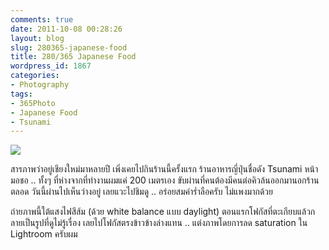 ```yaml
---
comments: true
date: 2011-10-08 00:28:26
layout: blog
slug: 280365-japanese-food
title: 280/365 Japanese Food
wordpress_id: 1867
categories:
- Photography
tags:
- 365Photo
- Japanese Food
- Tsunami
---
```


[![](http://farm7.static.flickr.com/6118/6220225847_30c3e5036f_z.jpg)](http://www.flickr.com/photos/armno/6220225847/in/photostream)

สารภาพว่าอยู่เชียงใหม่มาหลายปี เพิ่งเคยไปกินร้านนี้ครั้งแรก ร้านอาหารญี่ปุ่นชื่อดัง Tsunami หน้ามอชอ .. ทั้งๆ ที่ห่างจากที่ทำงานผมแค่ 200 เมตรเอง ขับผ่านที่คนต้องมีคนต่อคิวล้นออกมานอกร้านตลอด วันนี้ผ่านไปเห็นว่างอยู่ เลยแวะไปชิมดู .. อร่อยสมคำร่ำลือครับ ไม่แพงมากด้วย

ถ่ายภาพนี้ใต้แสงไฟสีส้ม (ด้วย white balance แบบ daylight) ตอนแรกโฟกัสที่ตะเกียบแล้วกลายเป็นรูปที่ดูไม่รู้เรื่อง เลยไปโฟกัสตรงข้าวข้างล่างแทน .. แต่งภาพโดยการลด saturation ใน Lightroom ครับผม

